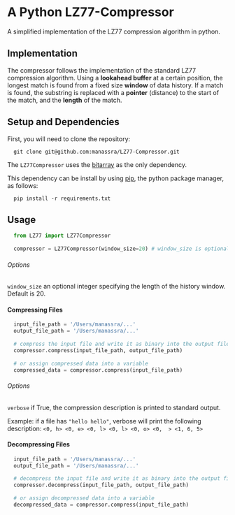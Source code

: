 A Python LZ77-Compressor
===============

A simplified implementation of the LZ77 compression algorithm in python.

## Implementation
The compressor follows the implementation of the standard LZ77 compression algorithm. Using a <b>lookahead buffer</b> at a certain position, the longest match is found from a fixed size <b>window</b> of data history. If a match is found, the substring is replaced with a <b>pointer</b> (distance) to the start of the match, and the <b>length</b> of the match. 
## Setup and Dependencies
First, you will need to clone the repository: 
```
  git clone git@github.com:manassra/LZ77-Compressor.git
```

The `LZ77Compressor` uses the [bitarray](https://pypi.python.org/pypi/bitarray/) as the only dependency. 

This dependency can be install by using [pip](https://pypi.python.org/pypi/pip), the python package manager, as follows: 

``` 
  pip install -r requirements.txt 
```


## Usage
```python
  from LZ77 import LZ77Compressor
  
  compressor = LZ77Compressor(window_size=20) # window_size is optional
```
###### Options
`window_size` an optional integer specifying the length of the history window. Default is 20.

#### Compressing Files
```python 
  input_file_path = '/Users/manassra/...'
  output_file_path = '/Users/manassra/...'
  
  # compress the input file and write it as binary into the output file
  compressor.compress(input_file_path, output_file_path)
  
  # or assign compressed data into a variable 
  compressed_data = compressor.compress(input_file_path)
```

###### Options
`verbose` if True, the compression description is printed to standard output. 

Example: if a file has `"hello hello"`, verbose will print the following description: 
`<0, h> <0, e> <0, l> <0, l> <0, o> <0,  > <1, 6, 5>`
#### Decompressing Files
```python 
  input_file_path = '/Users/manassra/...'
  output_file_path = '/Users/manassra/...'
  
  # decompress the input file and write it as binary into the output file
  compressor.decompress(input_file_path, output_file_path)
  
  # or assign decompressed data into a variable 
  decompressed_data = compressor.compress(input_file_path)
```
